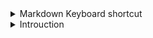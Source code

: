 <details>
<summary>Markdown Keyboard shortcut</summary>
<br>
    1. Ctrl/Cmd + B	Toggle bold
    2. Ctrl/Cmd + I	Toggle italic
    3. Alt+S (on Windows)	Toggle strikethrough1
    4. Ctrl + Shift + ]	Toggle heading (uplevel)
    5. Ctrl + Shift + [	Toggle heading (downlevel)
    6. Ctrl/Cmd + M	Toggle math environment
    7. Alt + C	Check/Uncheck task list item
    8. Ctrl/Cmd + Shift + V	Toggle preview
    9. Ctrl/Cmd + K V	Toggle preview to side
</details>

<details>
<summary>Introuction</summary>
<br>

https://github.com/jenkinsci/credentials-plugin/blob/master/docs/user.adoc#rest-api

    While the above security recommendations are generally valid for any situation where Jenkins has access to high value credentials, because:

        the internal store is stored in the JENKINS_HOME

        the internal store is encrypted using a key that is also stored in JENKINS_HOME

        the JVM running Jenkins must have access to these files

    In order to understand how to manage credentials with the Credentials API plugin, you need to understand a number of Jenkins concepts:

        * Contexts within Jenkins

        * Authentication within Jenkins

        * The Jenkins security model

    each authorization strategy is provided with the :

        * Permission requested

        * Authentication requesting

        * Context of request

    Credentials types
    
    * Most people tend to think of there being only 5 or 6 types of credentials / secrets:

    * Password

    * Username and password

    * SSH private key

    * Public Certificate and private key

    * Binary blob data

    * That OAuth thingy

The Jenkins Administrator can configure which credentials types are actually permitted to be used in a Jenkins instance using the 

```
Jenkins › Manage Jenkins › Configure Credentials screen

```



</details>
